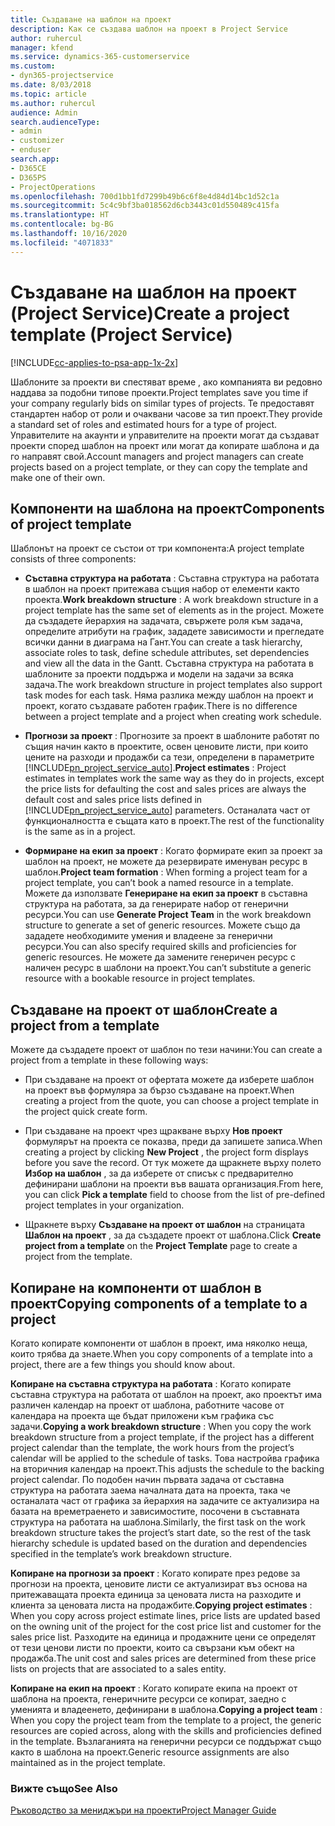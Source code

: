 ```yaml
---
title: Създаване на шаблон на проект
description: Как се създава шаблон на проект в Project Service
author: ruhercul
manager: kfend
ms.service: dynamics-365-customerservice
ms.custom:
- dyn365-projectservice
ms.date: 8/03/2018
ms.topic: article
ms.author: ruhercul
audience: Admin
search.audienceType:
- admin
- customizer
- enduser
search.app:
- D365CE
- D365PS
- ProjectOperations
ms.openlocfilehash: 700d1bb1fd7299b49b6c6f8e4d84d14bc1d52c1a
ms.sourcegitcommit: 5c4c9bf3ba018562d6cb3443c01d550489c415fa
ms.translationtype: HT
ms.contentlocale: bg-BG
ms.lasthandoff: 10/16/2020
ms.locfileid: "4071833"
---
```

# <a name="create-a-project-template-project-service"></a><span data-ttu-id="11233-103">Създаване на шаблон на проект (Project Service)</span><span class="sxs-lookup"><span data-stu-id="11233-103">Create a project template (Project Service)</span></span>

[!INCLUDE[cc-applies-to-psa-app-1x-2x](../includes/cc-applies-to-psa-app-1x-2x.md)]

<span data-ttu-id="11233-104">Шаблоните за проекти ви спестяват време , ако компанията ви редовно наддава за подобни типове проекти.</span><span class="sxs-lookup"><span data-stu-id="11233-104">Project templates save you time if your company regularly bids on similar types of projects.</span></span> <span data-ttu-id="11233-105">Те предоставят стандартен набор от роли и очаквани часове за тип проект.</span><span class="sxs-lookup"><span data-stu-id="11233-105">They provide a standard set of roles and estimated hours for a type of project.</span></span> <span data-ttu-id="11233-106">Управителите на акаунти и управителите на проекти могат да създават проекти според шаблон на проект или могат да копирате шаблона и да го направят свой.</span><span class="sxs-lookup"><span data-stu-id="11233-106">Account managers and project managers can create projects based on a project template, or they can copy the template and make one of their own.</span></span>  
  
## <a name="components-of-project-template"></a><span data-ttu-id="11233-107">Компоненти на шаблона на проект</span><span class="sxs-lookup"><span data-stu-id="11233-107">Components of project template</span></span>
 <span data-ttu-id="11233-108">Шаблонът на проект се състои от три компонента:</span><span class="sxs-lookup"><span data-stu-id="11233-108">A project template consists of three components:</span></span>  
  
- <span data-ttu-id="11233-109">**Съставна структура на работата** : Съставна структура на работата в шаблон на проект притежава същия набор от елементи както проекта.</span><span class="sxs-lookup"><span data-stu-id="11233-109">**Work breakdown structure** : A work breakdown structure in a project template has the same set of elements as in the project.</span></span> <span data-ttu-id="11233-110">Можете да създадете йерархия на задачата, свържете роля към задача, определите атрибути на график, зададете зависимости и прегледате всички данни в диаграма на Гант.</span><span class="sxs-lookup"><span data-stu-id="11233-110">You can create a task hierarchy, associate roles to task, define schedule attributes, set dependencies and view all the data in the Gantt.</span></span> <span data-ttu-id="11233-111">Съставна структура на работата в шаблоните за проекти поддържа и модели на задачи за всяка задача.</span><span class="sxs-lookup"><span data-stu-id="11233-111">The work breakdown structure in project templates also support task modes for each task.</span></span> <span data-ttu-id="11233-112">Няма разлика между шаблон на проект и проект, когато създавате работен график.</span><span class="sxs-lookup"><span data-stu-id="11233-112">There is no difference between a project template and a project when creating work schedule.</span></span>  
  
- <span data-ttu-id="11233-113">**Прогнози за проект** : Прогнозите за проект в шаблоните работят по същия начин както в проектите, освен ценовите листи, при които цените на разходи и продажби са тези, определени в параметрите [!INCLUDE[pn_project_service_auto](../includes/pn-project-service-auto.md)].</span><span class="sxs-lookup"><span data-stu-id="11233-113">**Project estimates** : Project estimates in templates work the same way as they do in projects, except the price lists for defaulting the cost and sales prices are always the default cost and sales price lists defined in [!INCLUDE[pn_project_service_auto](../includes/pn-project-service-auto.md)] parameters.</span></span> <span data-ttu-id="11233-114">Останалата част от функционалността е същата като в проект.</span><span class="sxs-lookup"><span data-stu-id="11233-114">The rest of the functionality is the same as in a project.</span></span>  
  
- <span data-ttu-id="11233-115">**Формиране на екип за проект** : Когато формирате екип за проект за шаблон на проект, не можете да резервирате именуван ресурс в шаблон.</span><span class="sxs-lookup"><span data-stu-id="11233-115">**Project team formation** : When forming a project team for a project template, you can’t book a named resource in a template.</span></span> <span data-ttu-id="11233-116">Можете да използвате **Генериране на екип за проект** в съставна структура на работата, за да генерирате набор от генерични ресурси.</span><span class="sxs-lookup"><span data-stu-id="11233-116">You can use **Generate Project Team** in the work breakdown structure to generate a set of generic resources.</span></span> <span data-ttu-id="11233-117">Можете също да зададете необходимите умения и владеене за генерични ресурси.</span><span class="sxs-lookup"><span data-stu-id="11233-117">You can also specify required skills and proficiencies for generic resources.</span></span> <span data-ttu-id="11233-118">Не можете да замените генеричен ресурс с наличен ресурс в шаблони на проект.</span><span class="sxs-lookup"><span data-stu-id="11233-118">You can’t substitute a generic resource with a bookable resource in project templates.</span></span>  
  
## <a name="create-a-project-from-a-template"></a><span data-ttu-id="11233-119">Създаване на проект от шаблон</span><span class="sxs-lookup"><span data-stu-id="11233-119">Create a project from a template</span></span>  
 <span data-ttu-id="11233-120">Можете да създадете проект от шаблон по тези начини:</span><span class="sxs-lookup"><span data-stu-id="11233-120">You can create a project from a template in these following ways:</span></span>  
  
-   <span data-ttu-id="11233-121">При създаване на проект от офертата можете да изберете шаблон на проект във формуляра за бързо създаване на проект.</span><span class="sxs-lookup"><span data-stu-id="11233-121">When creating a project from the quote, you can choose a project template in the project quick create form.</span></span>  
  
-   <span data-ttu-id="11233-122">При създаване на проект чрез щракване върху **Нов проект** формулярът на проекта се показва, преди да запишете записа.</span><span class="sxs-lookup"><span data-stu-id="11233-122">When creating a project by clicking **New Project** , the project form displays before you save the record.</span></span> <span data-ttu-id="11233-123">От тук можете да щракнете върху полето **Избор на шаблон** , за да изберете от списък с предварително дефинирани шаблони на проекти във вашата организация.</span><span class="sxs-lookup"><span data-stu-id="11233-123">From here, you can click **Pick a template** field to choose from the list of pre-defined project templates in your organization.</span></span>  
  
-   <span data-ttu-id="11233-124">Щракнете върху **Създаване на проект от шаблон** на страницата **Шаблон на проект** , за да създадете проект от шаблона.</span><span class="sxs-lookup"><span data-stu-id="11233-124">Click **Create project from a template** on the **Project Template** page to create a project from the template.</span></span>  
  
## <a name="copying-components-of-a-template-to-a-project"></a><span data-ttu-id="11233-125">Копиране на компоненти от шаблон в проект</span><span class="sxs-lookup"><span data-stu-id="11233-125">Copying components of a template to a project</span></span>  
 <span data-ttu-id="11233-126">Когато копирате компоненти от шаблон в проект, има няколко неща, които трябва да знаете.</span><span class="sxs-lookup"><span data-stu-id="11233-126">When you copy components of a template into a project, there are a few things you should know about.</span></span>  
  
 <span data-ttu-id="11233-127">**Копиране на съставна структура на работата** : Когато копирате съставна структура на работата от шаблон на проект, ако проектът има различен календар на проект от шаблона, работните часове от календара на проекта ще бъдат приложени към графика със задачи.</span><span class="sxs-lookup"><span data-stu-id="11233-127">**Copying a work breakdown structure** : When you copy the work breakdown structure from a project template, if the project has a different project calendar than the template, the work hours from the project’s calendar will be applied to the schedule of tasks.</span></span> <span data-ttu-id="11233-128">Това настройва графика на вторичния календар на проект.</span><span class="sxs-lookup"><span data-stu-id="11233-128">This adjusts the schedule to the backing project calendar.</span></span> <span data-ttu-id="11233-129">По подобен начин първата задача от съставна структура на работата заема началната дата на проекта, така че останалата част от графика за йерархия на задачите се актуализира на базата на времетраенето и зависимостите, посочени в съставната структура на работата на шаблона.</span><span class="sxs-lookup"><span data-stu-id="11233-129">Similarly, the first task on the work breakdown structure takes the project’s start date, so the rest of the task hierarchy schedule is updated based on the duration and dependencies specified in the template’s work breakdown structure.</span></span>  
  
 <span data-ttu-id="11233-130">**Копиране на прогнози за проект** : Когато копирате през редове за прогнози на проекта, ценовите листи се актуализират въз основа на притежаващата проекта единица за ценовата листа на разходите и клиента за ценовата листа на продажбите.</span><span class="sxs-lookup"><span data-stu-id="11233-130">**Copying project estimates** : When you copy across project estimate lines, price lists are updated based on the owning unit of the project for the cost price list and customer for the sales price list.</span></span> <span data-ttu-id="11233-131">Разходите на единица и продажните цени се определят от тези ценови листи по проекти, които са свързани към обект на продажба.</span><span class="sxs-lookup"><span data-stu-id="11233-131">The unit cost and sales prices are determined from these price lists on projects that are associated to a sales entity.</span></span>  
  
 <span data-ttu-id="11233-132">**Копиране на екип на проект** : Когато копирате екипа на проект от шаблона на проекта, генеричните ресурси се копират, заедно с уменията и владеенето, дефинирани в шаблона.</span><span class="sxs-lookup"><span data-stu-id="11233-132">**Copying a project team** : When you copy the project team from the template to a project, the generic resources are copied across, along with the skills and proficiencies defined in the template.</span></span> <span data-ttu-id="11233-133">Възлаганията на генерични ресурси се поддържат също както в шаблона на проект.</span><span class="sxs-lookup"><span data-stu-id="11233-133">Generic resource assignments are also maintained as in the project template.</span></span>  
  
### <a name="see-also"></a><span data-ttu-id="11233-134">Вижте също</span><span class="sxs-lookup"><span data-stu-id="11233-134">See Also</span></span>  
 [<span data-ttu-id="11233-135">Ръководство за мениджъри на проекти</span><span class="sxs-lookup"><span data-stu-id="11233-135">Project Manager Guide</span></span>](../psa/project-manager-guide.md)
